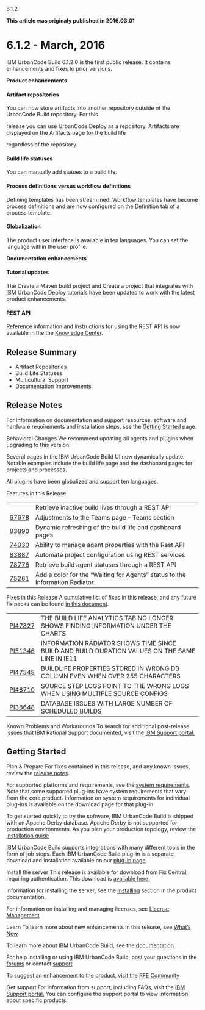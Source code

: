 





6.1.2

**This article was originaly published in 2016.03.01**


6.1.2 - March, 2016
===================





IBM UrbanCode Build 6.1.2.0 is the first public release. It contains enhancements and fixes to prior versions.

**Product enhancements**
#### Artifact repositories



You can now store artifacts into another repository outside of the UrbanCode Build repository. For this  

release you can use UrbanCode Deploy as a repository. Artifacts are displayed on the Artifacts page for the build life  

regardless of the repository.



#### Build life statuses



You can manually add statues to a build life.



#### Process definitions versus workflow definitions



Defining templates has been streamlined. Workflow templates have become process definitions and are now configured on the Definition tab of a process template.



#### Globalization



The product user interface is available in ten languages. You can set the language within the user profile.



**Documentation enhancements**
#### Tutorial updates



The Create a Maven build project and Create a project that integrates with IBM UrbanCode Deploy tutorials have been updated to work with the latest product enhancements.



#### REST API



Reference information and instructions for using the REST API is now available in the the [Knowledge Center](https://www-01.ibm.com/support/knowledgecenter/SS8NMD_6.1.2/com.ibm.ucbuild.doc/topics/rest_api_ref_overview.html).

Release Summary
---------------

  
* Artifact Repositories
* Build Life Statuses
* Multicultural Support
* Documentation Improvements

Release Notes
-------------

  

For information on documentation and support resources, software and hardware requirements and installation steps, see the [Getting Started](../getting-started) page.





Behavioral Changes
We recommend updating all agents and plugins when upgrading to this version.


Several pages in the IBM UrbanCode Build UI now dynamically update. Notable examples include the build life page and the dashboard pages for projects and processes.


All plugins have been globalized and support ten languages.





Features in this Release


|  |  |
| --- | --- |
|  | Retrieve inactive build lives through a REST API |
| [67678](http://www.ibm.com/developerworks/rfe/execute?use_case=viewRfe&CR_ID=67678) | Adjustments to the Teams page – Teams section |
| [83890](http://www.ibm.com/developerworks/rfe/execute?use_case=viewRfe&CR_ID=83890) | Dynamic refreshing of the build life and dashboard pages |
| [74030](http://www.ibm.com/developerworks/rfe/execute?use_case=viewRfe&CR_ID=74030) | Ability to manage agent properties with the Rest API |
| [83887](http://www.ibm.com/developerworks/rfe/execute?use_case=viewRfe&CR_ID=83887) | Automate project configuration using REST services |
| [78776](http://www.ibm.com/developerworks/rfe/execute?use_case=viewRfe&CR_ID=78776) | Retrieve build agent statuses through a REST API |
| [75261](https://www.ibm.com/developerworks/rfe/execute?use_case=viewRfe&CR_ID=75261) | Add a color for the “Waiting for Agents” status to the Information Radiator |





Fixes in this Release
A cumulative list of fixes in this release, and any future fix packs can be found [in this document](http://www-01.ibm.com/support/docview.wss?uid=swg27043657).




|  |  |
| --- | --- |
| [PI47827](http://www.ibm.com/support/docview.wss?uid=swg1PI47827) | THE BUILD LIFE ANALYTICS TAB NO LONGER SHOWS FINDING INFORMATION UNDER THE CHARTS |
| [PI51346](http://www.ibm.com/support/docview.wss?uid=swg1PI51346) | INFORMATION RADIATOR SHOWS TIME SINCE BUILD AND BUILD DURATION VALUES ON THE SAME LINE IN IE11 |
| [PI47548](http://www.ibm.com/support/docview.wss?uid=swg1PI47548) | BUILDLIFE PROPERTIES STORED IN WRONG DB COLUMN EVEN WHEN OVER 255 CHARACTERS |
| [PI46710](http://www.ibm.com/support/docview.wss?uid=swg1PI46710) | SOURCE STEP LOGS POINT TO THE WRONG LOGS WHEN USING MULTIPLE SOURCE CONFIGS |
| [PI38648](http://www.ibm.com/support/docview.wss?uid=swg1PI38648) | DATABASE ISSUES WITH LARGE NUMBER OF SCHEDULED BUILDS |





Known Problems and Workarounds
To search for additional post-release issues that IBM Rational Support documented, visit the [IBM Support portal.](https://www-947.ibm.com/support/entry/myportal/support?brandind=Rational)


Getting Started
---------------

  

Plan & Prepare
For fixes contained in this release, and any known issues, review the [release notes](../release-notes).


For supported platforms and requirements, see the [system requirements](http://www-01.ibm.com/support/docview.wss?uid=swg27044198). Note that some supported plug-ins have system requirements that vary from the core product. Information on system requirements for individual plug-ins is available on the download page for that plug-in.


To get started quickly to try the software, IBM UrbanCode Build is shipped with an Apache Derby database. Apache Derby is not supported for production environments. As you plan your production topology, review the [installation guide](http://www-01.ibm.com/support/knowledgecenter/SS8NMD_6.1.2/com.ibm.ucbuild.doc/topics/install_ch.html)


IBM UrbanCode Build supports integrations with many different tools in the form of job steps. Each IBM UrbanCode Build plug-in is a separate download and installation available on our [plug-in page](https://developer.ibm.com/urbancode/plugins/ibm-urbancode-build/).





Install the server
This release is available for download from Fix Central, requiring authentication. This download is [available here.](http://www-933.ibm.com/support/fixcentral/swg/selectFixes?parent=ibm~Rational&product=ibm/Rational/UrbanCode+Build&release=6.1.2.0&platform=All&function=all)


Information for installing the server, see the [Installing](http://www-01.ibm.com/support/knowledgecenter/SS8NMD_6.1.2/com.ibm.ucbuild.doc/topics/install_ch.html) section in the product documentation.


For information on installing and managing licenses, see [License Management](http://www-01.ibm.com/support/knowledgecenter/SS8NMD_6.1.2/com.ibm.ucbuild.doc/topics/licenseManage.html)



Learn
To learn more about new enhancements in this release, see [What’s New](..) 


To learn more about IBM UrbanCode Build, see the  [documentation](http://www-01.ibm.com/support/knowledgecenter/SS8NMD_6.1.2)


For help installing or using IBM UrbanCode Build, post your questions in the [forums](https://developer.ibm.com/answers?community=urbancode) or contact  [support](http://www-947.ibm.com/support/entry/portal/support?brandind=Rational)


To suggest an enhancement to the product, visit the [RFE Community](http://www.ibm.com/developerworks/rfe/execute?use_case=submitRfe)





Get support
For information from support, including FAQs, visit the [IBM Support portal.](http://www-947.ibm.com/support/entry/portal/support?brandind=Rational) You can configure the support portal to view information about specific products.







